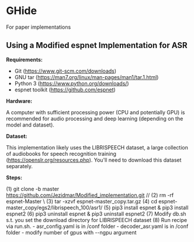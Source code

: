 # GHide
For paper implementations

## Using a Modified espnet Implementation for ASR



**Requirements:**

* Git (https://www.git-scm.com/downloads)
* GNU tar (https://man7.org/linux/man-pages/man1/tar.1.html)
* Python 3 (https://www.python.org/downloads/)
* espnet toolkit (https://github.com/espnet)

**Hardware:**

A computer with sufficient processing power (CPU and potentially GPU) is recommended for audio processing and deep learning (depending on the model and dataset).

**Dataset:**

This implementation likely uses the LIBRISPEECH dataset, a large collection of audiobooks for speech recognition training (https://openslr.org/resources.php). You'll need to download this dataset separately.

**Steps:**

(1) git clone -b master https://github.com/Jezidmar/Modified_implementation.git //
(2) rm -rf espnet-Master \\
(3) tar -xzvf espnet-master_copy.tar.gz
(4) cd espnet-master_copy/egs2/librispeech_100/asr1/
(5) pip3 install espnet & pip3 install espnet2
(6) pip3 uninstall espnet & pip3 uninstall espnet2
(7) Modify db.sh s.t. you set the download directory for LIBRISPEECH dataset
(8) Run recipe via run.sh. 
    - asr_config.yaml is in /conf folder
    - decoder_asr.yaml is in /conf folder
    - modify number of gpus with --ngpu argument


